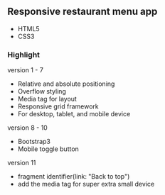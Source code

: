 ## Responsive restaurant menu app
- HTML5
- CSS3

### Highlight 
version 1 - 7
- Relative and absolute positioning
- Overflow styling 
- Media tag for layout
- Responsive grid framework
- For desktop, tablet, and mobile device

version 8 - 10
- Bootstrap3
- Mobile toggle button

version 11
- fragment identifier(link: "Back to top")
- add the media tag for super extra small device 
